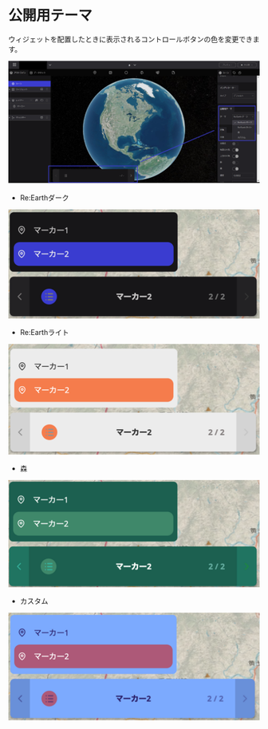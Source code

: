 # 公開用テーマ

ウィジェットを配置したときに表示されるコントロールボタンの色を変更できます。

![Group 90.png](%E5%85%AC%E9%96%8B%E7%94%A8%E3%83%86%E3%83%BC%E3%83%9E%20f6e3df74e8214956b6bdeb0f262cb552/Group_90.png)

- Re:Earthダーク

![Untitled](%E5%85%AC%E9%96%8B%E7%94%A8%E3%83%86%E3%83%BC%E3%83%9E%20f6e3df74e8214956b6bdeb0f262cb552/Untitled.png)

- Re:Earthライト

![Untitled](%E5%85%AC%E9%96%8B%E7%94%A8%E3%83%86%E3%83%BC%E3%83%9E%20f6e3df74e8214956b6bdeb0f262cb552/Untitled%201.png)

- 森

![Untitled](%E5%85%AC%E9%96%8B%E7%94%A8%E3%83%86%E3%83%BC%E3%83%9E%20f6e3df74e8214956b6bdeb0f262cb552/Untitled%202.png)

- カスタム

![Untitled](%E5%85%AC%E9%96%8B%E7%94%A8%E3%83%86%E3%83%BC%E3%83%9E%20f6e3df74e8214956b6bdeb0f262cb552/Untitled%203.png)
    
